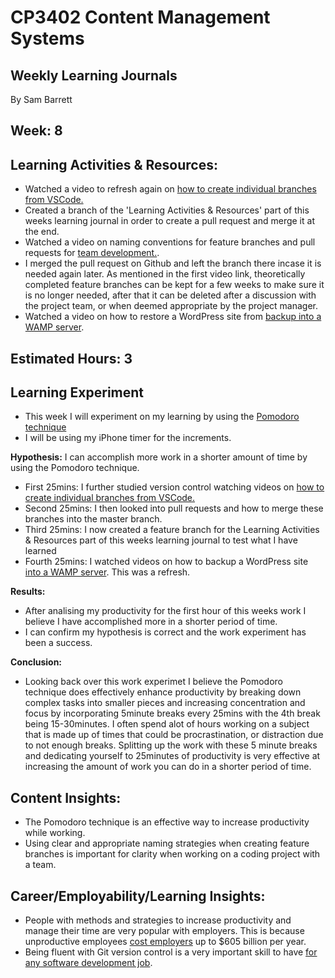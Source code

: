 # CP3402 Content Management Systems
## Weekly Learning Journals

By Sam Barrett

## Week: 8

## Learning Activities & Resources:
- Watched a video to refresh again on [how to create individual branches from VSCode.](https://www.youtube.com/watch?)
- Created a branch of the 'Learning Activities & Resources' part of this weeks learning journal in order to create a pull request and merge it at the end.
- Watched a video on naming conventions for feature branches and pull requests for [team development.](https://www.youtube.com/watch?v=n0w4oL4bJo8).
- I merged the pull request on Github and left the branch there incase it is needed again later. As mentioned in the first video link, theoretically completed feature branches can be kept for a few weeks to make sure it is no longer needed, after that it can be deleted after a discussion with the project team, or when deemed appropriate by the project manager.
- Watched a video on how to restore a WordPress site from [backup into a WAMP server](https://www.youtube.com/watch?v=-32abtu4ZwM).  

## Estimated Hours: 3

## Learning Experiment 
- This week I will experiment on my learning by using the [Pomodoro technique](https://www.todoist.com/productivity-methods/pomodoro-technique)
- I will be using my iPhone timer for the increments.

**Hypothesis:** I can accomplish more work in a shorter amount of time by using the Pomodoro technique.  
- First 25mins: I further studied version control watching videos on [how to create individual branches from VSCode.](https://www.youtube.com/watch?v=Dedz4gRHezg&t=193s)
- Second 25mins: I then looked into pull requests and how to merge these branches into the master branch.
- Third 25mins: I now created a feature branch for the Learning Activities & Resources part of this weeks learning journal to test what I have learned
- Fourth 25mins: I watched videos on how to backup a WordPress site [into a WAMP server](https://www.youtube.com/watch?v=-32abtu4ZwM). This was a refresh.
  
**Results:**  
- After analising my productivity for the first hour of this weeks work I believe I have accomplished more in a shorter period of time.
- I can confirm my hypothesis is correct and the work experiment has been a success.
  
**Conclusion:**  
- Looking back over this work experimet I believe the Pomodoro technique does effectively enhance productivity by
breaking down complex tasks into smaller pieces and increasing concentration and focus by incorporating 5minute breaks every 25mins with
the 4th break being 15-30minutes. I often spend alot of hours working on a subject that is made up of times that could be procrastination, or 
distraction due to not enough breaks. Splitting up the work with these 5 minute breaks and dedicating yourself to 25minutes of productivity is 
very effective at increasing the amount of work you can do in a shorter period of time.  

## Content Insights:
- The Pomodoro technique is an effective way to increase productivity while working.
- Using clear and appropriate naming strategies when creating feature branches is important for clarity when working on a coding project with a team.

## Career/Employability/Learning Insights:
- People with methods and strategies to increase productivity and manage their time are very popular with employers. This is because unproductive 
employees [cost employers](https://firstup.io/blog/employee-productivity-statistics/) up to $605 billion per year.
- Being fluent with Git version control is a very important skill to have [for any software development job](https://about.gitlab.com/topics/version-control/version-control-best-practices/).